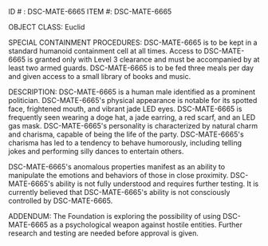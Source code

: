 ID # : DSC-MATE-6665
ITEM #: DSC-MATE-6665

OBJECT CLASS: Euclid

SPECIAL CONTAINMENT PROCEDURES: DSC-MATE-6665 is to be kept in a standard humanoid containment cell at all times. Access to DSC-MATE-6665 is granted only with Level 3 clearance and must be accompanied by at least two armed guards. DSC-MATE-6665 is to be fed three meals per day and given access to a small library of books and music.

DESCRIPTION: DSC-MATE-6665 is a human male identified as a prominent politician. DSC-MATE-6665's physical appearance is notable for its spotted face, frightened mouth, and vibrant jade LED eyes. DSC-MATE-6665 is frequently seen wearing a doge hat, a jade earring, a red scarf, and an LED gas mask. DSC-MATE-6665's personality is characterized by natural charm and charisma, capable of being the life of the party. DSC-MATE-6665's charisma has led to a tendency to behave humorously, including telling jokes and performing silly dances to entertain others.

DSC-MATE-6665's anomalous properties manifest as an ability to manipulate the emotions and behaviors of those in close proximity. DSC-MATE-6665's ability is not fully understood and requires further testing. It is currently believed that DSC-MATE-6665's ability is not consciously controlled by DSC-MATE-6665.

ADDENDUM: The Foundation is exploring the possibility of using DSC-MATE-6665 as a psychological weapon against hostile entities. Further research and testing are needed before approval is given.